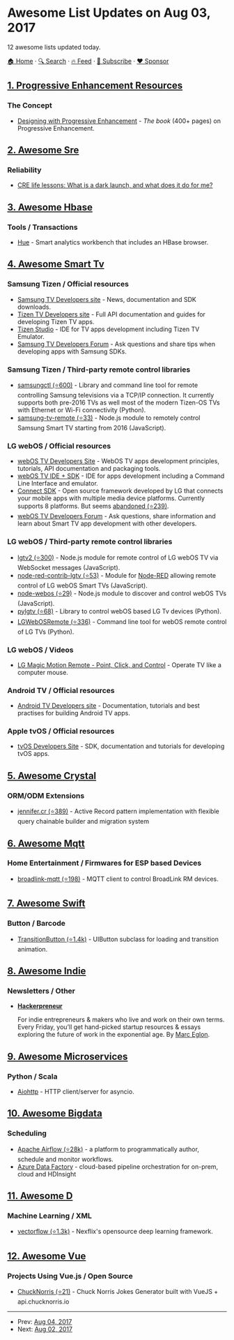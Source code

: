 # Awesome List Updates on Aug 03, 2017

12 awesome lists updated today.

[🏠 Home](/README.md) · [🔍 Search](https://www.trackawesomelist.com/search/) · [🔥 Feed](https://www.trackawesomelist.com/rss.xml) · [📮 Subscribe](https://trackawesomelist.us17.list-manage.com/subscribe?u=d2f0117aa829c83a63ec63c2f&id=36a103854c) · [❤️  Sponsor](https://github.com/sponsors/theowenyoung)



## [1. Progressive Enhancement Resources](/content/jbmoelker/progressive-enhancement-resources/README.md)

### The Concept

*   [Designing with Progressive Enhancement](https://www.filamentgroup.com/dwpe/) - *The book* (400+ pages) on Progressive Enhancement.

## [2. Awesome Sre](/content/dastergon/awesome-sre/README.md)

### Reliability

*   [CRE life lessons: What is a dark launch, and what does it do for me?](https://cloudplatform.googleblog.com/2017/08/CRE-life-lessons-what-is-a-dark-launch-and-what-does-it-do-for-me.html)

## [3. Awesome Hbase](/content/rayokota/awesome-hbase/README.md)

### Tools / Transactions

*   [Hue](http://gethue.com) - Smart analytics workbench that includes an HBase browser.

## [4. Awesome Smart Tv](/content/vitalets/awesome-smart-tv/README.md)

### Samsung Tizen / Official resources

*   [Samsung TV Developers site](http://developer.samsung.com/tv) - News, documentation and SDK downloads.
*   [Tizen TV Developers site](https://developer.tizen.org/tizen/tv) - Full API documentation and guides for developing Tizen TV apps.
*   [Tizen Studio](https://developer.tizen.org/development/tizen-studio/download) - IDE for TV apps development including Tizen TV Emulator.
*   [Samsung TV Developers Forum](http://developer.samsung.com/forum/?topCtgy=06) - Ask questions and share tips when developing apps with Samsung SDKs.

### Samsung Tizen / Third-party remote control libraries

*   [samsungctl (⭐600)](https://github.com/Ape/samsungctl) - Library and command line tool for remote controlling Samsung televisions via a TCP/IP connection. It currently supports both pre-2016 TVs as well most of the modern Tizen-OS TVs with Ethernet or Wi-Fi connectivity (Python).
*   [samsung-tv-remote (⭐33)](https://github.com/Badisi/samsung-tv-remote) - Node.js module to remotely control Samsung Smart TV starting from 2016 (JavaScript).

### LG webOS / Official resources

*   [webOS TV Developers Site](http://webostv.developer.lge.com) - WebOS TV apps development principles, tutorials, API documentation and packaging tools.
*   [webOS TV IDE + SDK](http://webostv.developer.lge.com/sdk/download/download-sdk/) - IDE for apps development including a Command Line Interface and emulator.
*   [Connect SDK](http://www.svlconnectsdk.com/) - Open source framework developed by LG that connects your mobile apps with multiple media device platforms. Currently supports 8 platforms. But seems [abandoned (⭐239)](https://github.com/ConnectSDK/Connect-SDK-Android/issues/364).
*   [webOS TV Developers Forum](http://developer.lge.com/community/forums/RetrieveForumList.dev?prodTypeCode=TV) - Ask questions, share information and learn about Smart TV app development with other developers.

### LG webOS / Third-party remote control libraries

*   [lgtv2 (⭐300)](https://github.com/hobbyquaker/lgtv2) - Node.js module for remote control of LG webOS TV via WebSocket messages (JavaScript).
*   [node-red-contrib-lgtv (⭐53)](https://github.com/hobbyquaker/node-red-contrib-lgtv) - Module for [Node-RED](https://nodered.org) allowing  remote control of LG webOS Smart TVs (JavaScript).
*   [node-webos (⭐29)](https://github.com/WeeJeWel/node-webos) - Node.js module to discover and control webOS TVs (JavaScript).
*   [pylgtv (⭐68)](https://github.com/TheRealLink/pylgtv) - Library to control webOS based LG Tv devices (Python).
*   [LGWebOSRemote (⭐336)](https://github.com/klattimer/LGWebOSRemote) - Command line tool for webOS remote control of LG TVs (Python).

### LG webOS / Videos

*   [LG Magic Motion Remote - Point, Click, and Control](https://youtu.be/yxu0G7jM_us) - Operate TV like a computer mouse.

### Android TV / Official resources

*   [Android TV Developers site](https://developer.android.com/training/tv/start/start.html) - Documentation, tutorials and best practises for building Android TV apps.

### Apple tvOS / Official resources

*   [tvOS Developers Site](https://developer.apple.com/tvos/) - SDK, documentation and tutorials for developing tvOS apps.

## [5. Awesome Crystal](/content/veelenga/awesome-crystal/README.md)

### ORM/ODM Extensions

*   [jennifer.cr (⭐389)](https://github.com/imdrasil/jennifer.cr) - Active Record pattern implementation with flexible query chainable builder and migration system

## [6. Awesome Mqtt](/content/hobbyquaker/awesome-mqtt/README.md)

### Home Entertainment / Firmwares for ESP based Devices

*   [broadlink-mqtt (⭐198)](https://github.com/eschava/broadlink-mqtt) - MQTT client to control BroadLink RM devices.

## [7. Awesome Swift](/content/matteocrippa/awesome-swift/README.md)

### Button / Barcode

*   [TransitionButton (⭐1.4k)](https://github.com/AladinWay/TransitionButton) - UIButton subclass for loading and transition animation.

## [8. Awesome Indie](/content/mezod/awesome-indie/README.md)

### Newsletters / Other

*   **[Hackerpreneur](https://hackerpreneur.co/)**

    For indie entrepreneurs & makers who live and work on their own terms. Every Friday, you’ll get hand-picked startup resources & essays exploring the future of work in the exponential age. By [Marc Eglon](https://twitter.com/MarcEglon).

## [9. Awesome Microservices](/content/mfornos/awesome-microservices/README.md)

### Python / Scala

*   [Aiohttp](http://aiohttp.readthedocs.io/en/stable/) - HTTP client/server for asyncio.

## [10. Awesome Bigdata](/content/newTendermint/awesome-bigdata/README.md)

### Scheduling

*   [Apache Airflow (⭐28k)](https://github.com/apache/incubator-airflow) - a platform to programmatically author, schedule and monitor workflows.
*   [Azure Data Factory](https://docs.microsoft.com/en-us/azure/data-factory/data-factory-introduction) - cloud-based pipeline orchestration for on-prem, cloud and HDInsight

## [11. Awesome D](/content/dlang-community/awesome-d/README.md)

### Machine Learning / XML

*   [vectorflow (⭐1.3k)](https://github.com/Netflix/vectorflow) - Nexflix's opensource deep learning framework.

## [12. Awesome Vue](/content/vuejs/awesome-vue/README.md)

### Projects Using Vue.js / Open Source

*   [ChuckNorris (⭐21)](https://github.com/mazipan/chucknorris) - Chuck Norris Jokes Generator built with VueJS + api.chucknorris.io

---

- Prev: [Aug 04, 2017](/content/2017/08/04/README.md)
- Next: [Aug 02, 2017](/content/2017/08/02/README.md)